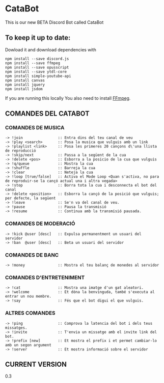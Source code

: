 # CataBot
This is our new BETA Discord Bot called CataBot

## To keep it up to date:

Dowload it and download dependencies with
``` 
npm install --save discord.js
npm install --save ffmpeg 
npm install --save opusscript 
npm install --save ytdl-core
npm install simple-youtube-api
npm install canvas
npm install jquery
npm install jsdom
```
If you are running this locally
You also need to install [FFmpeg](https://www.youtube.com/watch?v=qjtmgCb8NcE).

## **COMANDES DEL CATABOT**
### **COMANDES DE MUSICA**
```
-> !join                :: Entra dins del teu canal de veu
-> !play <search>       :: Posa la musica que vulguis amb un link
-> !playlist <link>     :: Posa les primeres 20 cançons d\'una llista de reproducció
-> !skip/next           :: Passa a la següent de la cua
-> !delete <pos>        :: Esborra a la posicio de la cua que vulguis
-> !q/queue             :: Mostra la cua
-> !shuffle             :: Barreja la cua
-> !clear               :: Neteja la cua
-> !loop [true/false]   :: Activa el Mode Loop <Quan s'activa, no para de reproduir-se la cançó actual una i altra vegada>
-> !stop                :: Borra tota la cua i desconnecta el bot del canal
-> !delete <position>   :: Esborra la cançó de la posició que vulguis; per defecte, la següent
-> !leave               :: Se'n va del canal de veu.
-> !pause               :: Pausa la transmisió
-> !resume              :: Continua amb la transmisió pausada.
```

### **COMANDES DE MODERACIÓ**
```
-> !kick @user [desc]   :: Expulsa permanentment un usuari del servidor
-> !ban  @user [desc]   :: Beta un usuari del servidor
```

### **COMANDES DE BANC**
```
-> !money               :: Mostra el teu balanç de monedes al servidor
```

### **COMANDES D'ENTRETENIMENT**
```
-> !cat                 :: Mostra una imatge d'un gat aleatori.
-> !welcome             :: Et dóna la benvinguda, també s'executa al entrar un nou membre.
-> !say                 :: Fés que el bot digui el que vulguis.
```

### **ALTRES COMANDES**
```
-> !ping                :: Comprova la latencia del bot i dels teus missatges.
-> !invite              :: T'envia un missatge amb el invite link del bot.
-> !prefix [new]        :: Et mostra el prefix i et permet cambiar-lo amb un segon argument
-> !server              :: Et mostra informació sobre el servidor
```

## CURRENT VERSION
0.3

